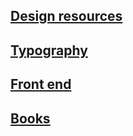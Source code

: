 ## [Design resources](/DesignResources.md)

## [Typography](/Typography.md)

## [Front end](/Frontend.md)
  
## [Books](/books.md)


